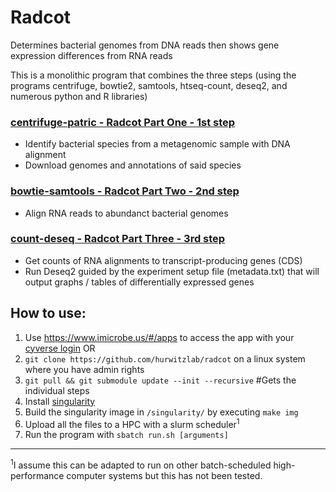 # Radcot
Determines bacterial genomes from DNA reads then shows gene expression differences from RNA reads

This is a monolithic program that combines the three steps
(using the programs centrifuge, bowtie2, samtools, htseq-count, deseq2, and numerous python and R libraries)

### [centrifuge-patric - Radcot Part One - 1st step](https://github.com/hurwitzlab/centrifuge-patric)
- Identify bacterial species from a metagenomic sample with DNA alignment
- Download genomes and annotations of said species

### [bowtie-samtools - Radcot Part Two - 2nd step](https://github.com/hurwitzlab/bowtie-samtools)
- Align RNA reads to abundanct bacterial genomes

### [count-deseq - Radcot Part Three - 3rd step](https://github.com/hurwitzlab/count-deseq)
- Get counts of RNA alignments to transcript-producing genes (CDS)
- Run Deseq2 guided by the experiment setup file (metadata.txt) that will output graphs / tables of differentially expressed genes

## How to use:
1. Use https://www.imicrobe.us/#/apps to access the app with your [cyverse login](http://www.cyverse.org/create-account)
OR
1. `git clone https://github.com/hurwitzlab/radcot` on a linux system where you have admin rights
2. `git pull && git submodule update --init --recursive` #Gets the individual steps
3. Install [singularity](http://singularity.lbl.gov/all-releases)
4. Build the singularity image in `/singularity/` by executing `make img`
5. Upload all the files to a HPC with a slurm scheduler<sup>1</sup>
6. Run the program with `sbatch run.sh [arguments]`

---
<sup>1</sup>I assume this can be adapted to run on other 
batch-scheduled high-performance computer systems 
but this has not been tested.
